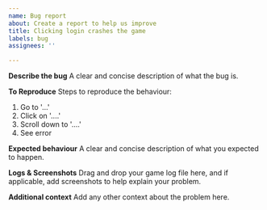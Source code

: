 ```yaml
---
name: Bug report
about: Create a report to help us improve
title: Clicking login crashes the game
labels: bug
assignees: ''

---
```


**Describe the bug**
A clear and concise description of what the bug is.

**To Reproduce**
Steps to reproduce the behaviour:
1. Go to '...'
2. Click on '....'
3. Scroll down to '....'
4. See error

**Expected behaviour**
A clear and concise description of what you expected to happen.

**Logs & Screenshots**
Drag and drop your game log file here, and if applicable, add screenshots to help explain your problem.

**Additional context**
Add any other context about the problem here.